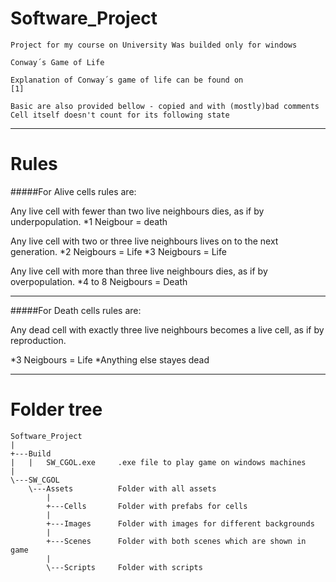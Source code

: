 # Software_Project
```
Project for my course on University Was builded only for windows

Conway´s Game of Life

Explanation of Conway´s game of life can be found on
[1]

Basic are also provided bellow - copied and with (mostly)bad comments 
Cell itself doesn't count for its following state
```
----------------------------------------------------------------------------------------------
# Rules
#####For Alive cells rules are:

Any live cell with fewer than two live neighbours dies, as if by underpopulation. 
*1 Neigbour = death

Any live cell with two or three live neighbours lives on to the next generation.
*2 Neigbours = Life
*3 Neigbours = Life

Any live cell with more than three live neighbours dies, as if by overpopulation.
*4 to 8 Neigbours = Death

----------------------------------------------------------------------------------------------

#####For Death cells rules are:

Any dead cell with exactly three live neighbours becomes a live cell, as if by reproduction.

*3 Neigbours = Life
*Anything else stayes dead

----------------------------------------------------------------------------------------------
# Folder tree
```
Software_Project
|   
+---Build
|   |   SW_CGOL.exe     .exe file to play game on windows machines
|   
\---SW_CGOL   
    \---Assets          Folder with all assets
        |   
        +---Cells       Folder with prefabs for cells
        |       
        +---Images      Folder with images for different backgrounds
        |       
        +---Scenes      Folder with both scenes which are shown in game
        |       
        \---Scripts     Folder with scripts
```
[1]: https://en.wikipedia.org/wiki/Conway%27s_Game_of_Life